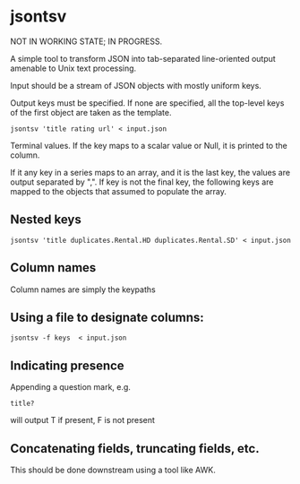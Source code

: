 # jsontsv

NOT IN WORKING STATE; IN PROGRESS.

A simple tool to transform JSON into tab-separated line-oriented output
amenable to Unix text processing. 

Input should be a stream of JSON objects with mostly uniform keys.

Output keys must be specified. If none are specified, all the top-level keys of
the first object are taken as the template.


    jsontsv 'title rating url' < input.json


Terminal values. If the key maps to a scalar value or Null, it is printed to
the column. 

If it any key in a series maps to an array, and it is the last key, the values
are output separated by ",". If key is not the final key, the following keys
are mapped to the objects that assumed to populate the array.

## Nested keys

    jsontsv 'title duplicates.Rental.HD duplicates.Rental.SD' < input.json


## Column names

Column names are simply the keypaths

## Using a file to designate columns:

    jsontsv -f keys  < input.json

## Indicating presence

Appending a question mark, e.g.

    title? 

will output T if present, F is not present

## Concatenating fields, truncating fields, etc.

This should be done downstream using a tool like AWK.

